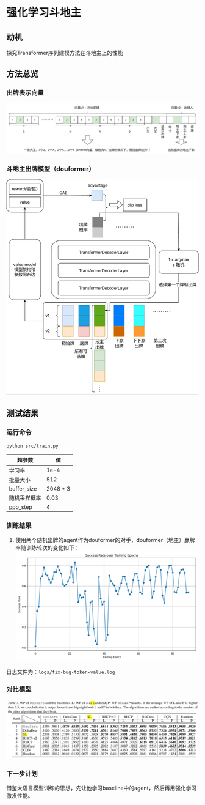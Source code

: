 # 强化学习斗地主

## 动机

探究Transformer序列建模方法在斗地主上的性能

## 方法总览

### 出牌表示向量

![image-20250713020528965](images/vector.jpg)

### 斗地主出牌模型（douformer）

![image-20250713021030769](images/model.jpg)

## 测试结果

### 运行命令
```bash
python src/train.py
```

| 超参数        | 值         |
|---------------|------------|
| 学习率        | 1e-4       |
| 批量大小      | 512        |
| buffer_size  | 2048 * 3   |
| 随机采样概率 | 0.03 |
| ppo_step | 4 |

### 训练结果

1. 使用两个随机出牌的agent作为douformer的对手，douformer（地主）赢牌率随训练轮次的变化如下：
![image-20250713021030769](images/success_rate.png)

日志文件为：`logs/fix-bug-token-value.log`

[^1]: 先前代码的代码实现有误，上面是修正bug(去掉开局过牌的两次补位)并加入ε探索

### 对比模型
![image-20250713021030769](images/baselines.jpg)

### 下一步计划

借鉴大语言模型训练的思想，先让他学习baseline中的agent，然后再用强化学习激发性能。